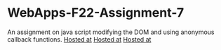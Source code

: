 # WebApps-F22-Assignment-7
An assignment on java script modifying the DOM and using anonymous callback functions.
[Hosted at](https://44-563-web-apps-f22.github.io/44563-webapps-assignment-7-boddapatiprasanna/Treasure..html)
[Hosted at](https://44-563-web-apps-f22.github.io/44563-webapps-assignment-7-boddapatiprasanna/reaction.html)
[Hosted at](https://44-563-web-apps-f22.github.io/44563-webapps-assignment-7-boddapatiprasanna/Cycler.html)
